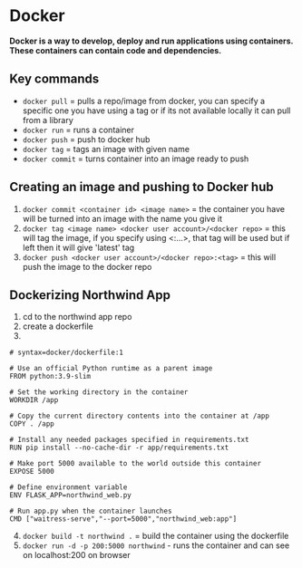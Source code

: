 # Docker
**Docker is a way to develop, deploy and run applications using containers. These containers can contain code and dependencies.**


## Key commands
- `docker pull` = pulls a repo/image from docker, you can specify a specific one you have using a tag or if its not available locally it can pull from a library
- `docker run` = runs a container
- `docker push` = push to docker hub
- `docker tag` = tags an image with given name
- `docker commit` = turns container into an image ready to push

## Creating an image and pushing to Docker hub
1. `docker commit <container id> <image name>` = the container you have will be turned into an image with the name you give it
2. `docker tag <image name> <docker user account>/<docker repo>` = this will tag the image, if you specify using <:...>, that tag will be used but if left then it will give 'latest' tag
3. `docker push <docker user account>/<docker repo>:<tag>` = this will push the image to the docker repo

## Dockerizing Northwind App
1. cd to the northwind app repo
2. create a dockerfile 
3. 
```
# syntax=docker/dockerfile:1

# Use an official Python runtime as a parent image
FROM python:3.9-slim

# Set the working directory in the container
WORKDIR /app

# Copy the current directory contents into the container at /app
COPY . /app

# Install any needed packages specified in requirements.txt
RUN pip install --no-cache-dir -r app/requirements.txt

# Make port 5000 available to the world outside this container
EXPOSE 5000

# Define environment variable
ENV FLASK_APP=northwind_web.py

# Run app.py when the container launches
CMD ["waitress-serve","--port=5000","northwind_web:app"]

```
4. `docker build -t northwind .` = build the container using the dockerfile
5. `docker run -d -p 200:5000 northwind` - runs the container and can see on localhost:200 on browser